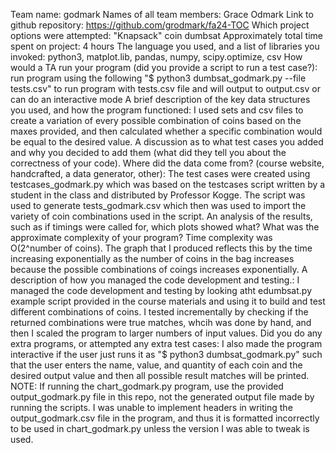 Team name: godmark
Names of all team members: Grace Odmark
Link to github repository: https://github.com/grodmark/fa24-TOC
Which project options were attempted: "Knapsack" coin dumbsat
Approximately total time spent on project: 4 hours
The language you used, and a list of libraries you invoked: python3, matplot.lib, pandas, numpy, scipy.optimize, csv
How would a TA run your program (did you provide a script to run a test case?): run program using the following "$ python3 dumbsat_godmark.py --file tests.csv" to run program with tests.csv file and will output to output.csv or can do an interactive mode
A brief description of the key data structures you used, and how the program functioned: I used sets and csv files to create a variation of every possible combination of coins based on the maxes provided, and then calculated whether a specific combination would be equal to the desired value.
A discussion as to what test cases you added and why you decided to add them (what did they tell you about the correctness of your code). Where did the data come from? (course website, handcrafted, a data generator, other): The test cases were created using testcases_godmark.py which was based on the testcases script written by a student in the class and distributed by Professor Kogge. The script was used to generate tests_godmark.csv which then was used to import the variety of coin combinations used in the script.
An analysis of the results, such as if timings were called for, which plots showed what? What was the approximate complexity of your program? Time complexity was O(2^number of coins). The graph that I produced reflects this by the time increasing exponentially as the number of coins in the bag increases because the possible combinations of coings increases exponentially.
A description of how you managed the code development and testing.: I managed the code development and testing by looking atht edumbsat.py example script provided in the course materials and using it to build and test different combinations of coins. I tested incrementally by checking if the returned combinations were true matches, whcih was done by hand, and then I scaled the program to larger numbers of input values.
Did you do any extra programs, or attempted any extra test cases: I also made the program interactive if the user just runs it as "$ python3 dumbsat_godmark.py" such that the user enters the name, value, and quantity of each coin and the desired output value and then all possible result matches will be printed.
NOTE: If running the chart_godmark.py program, use the provided output_godmark.py file in this repo, not the generated output file made by running the scripts. I was unable to implement headers in writing the output_godmark.csv file in the program, and thus it is formatted incorrectly to be used in chart_godmark.py unless the version I was able to tweak is used.
